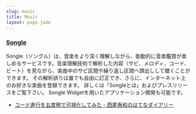 ```yaml
---
slug: music
title: Music
layout: page.jade
---
```


### [Songle](http://songle.jp/)

Songle（ソングル）は、音楽をより深く理解しながら、能動的に音楽鑑賞が楽しめるサービスです。音楽理解技術で解析した内容（サビ、メロディ、コード、ビート）を見ながら、楽曲中のサビ区間や繰り返し区間へ頭出しして聴くことができます。 その解析誤りは誰でも自由に訂正でき、さらに、インターネット上のお好きな楽曲を登録できます。 詳しくは「Songleとは」およびプレスリリースをご覧下さい。 Songle Widgetを用いたアプリケーション開発も可能です。

- [コード進行を五度圏で可視化してみた - 西尾泰和のはてなダイアリー](http://d.hatena.ne.jp/nishiohirokazu/20140615/1402837166)